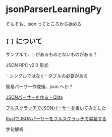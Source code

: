 # jsonParserLearningPy

そもそも、json ってところから始める



## `[` `]` について

サンプルで、`[` があるものとないものがある？




JSON RPC v2.0 形式


`'` シングルではなく`"` ダブルの必要がある



簡易パーサー作成後、json へか？

[JSONパーサーを作る - Qiita](https://qiita.com/7shi/items/04c2991239894687ef2f)



[フルスクラッチでJSONパーサーを書いてみました](https://tekitoh-memdhoi.info/views/828)


[RustでJSONパーサーをフルスクラッチで実装する](https://qiita.com/togatoga/items/9d600e20325775f09547)



字句解析
